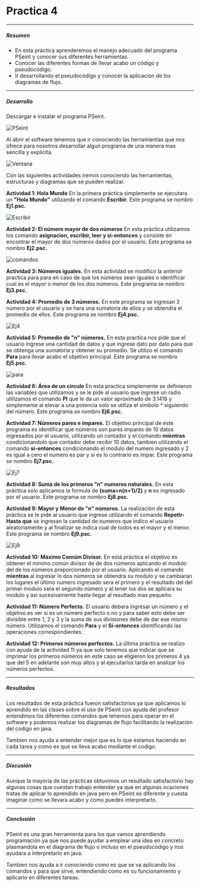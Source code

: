 # Practica 4
---
##### Resumen
- En esta práctica aprenderemos el manejo adecuado del programa PSeint y conocer sus diferentes herramientas.
- Conocer las diferentes formas de llevar acabo un código y pseudocódigo.
- Ir desarrollando el pseudocódigo y conocer la aplicacion de los diagramas de flujo.
---
##### Desarrollo
Descargar e instalar el programa PSeint.

![PSeint](https://i.imgur.com/QzDV0QC.png)

Al abrir el software tenemos que ir conociendo las herramientas que nos ofrece para nosotros desarrollar algun programa de una manera mas sencilla y explicita.

![Ventana](https://i.imgur.com/Wj4Ao5X.png)

Con las siguientes actividades iremos conociendo las herramientas, estructuras y diagramas que se pueden realizar.

**Actividad 1: Hola Mundo**
En la primera práctica simplemente se ejecutara un **"Hola Mundo"** utilizando el comando **Escribir**.
Este programa se nombro **Ej1.psc.**

![Escribir](https://i.imgur.com/uMglDBd.png)

**Actividad 2: El número mayor de dos números**
En esta práctica utilizamos los comando **asignacion, escribir, leer y si-entonces** y consiste en encontrar el mayor de dos números dados por el usuario.
Este programa se nombro **Ej2.psc.**

![comandos](https://i.imgur.com/twpcqP6.png)

**Actividad 3: Números iguales.**
En esta actividad se modifico la anterior practica para para en caso de que los números sean iguales o identificar cual es el mayor o menor de los dos números.
Este programa se nombro **Ej3.psc.**

**Actividad 4: Promedio de 3 números.**
En este programa se ingresan 3 número por el usuario y se hara una sumatoria de ellos y se obtendra el promedio de ellos.
Este programa se nombro **Ej4.psc.**

![Ej4](https://i.imgur.com/fnsd5rI.png)

**Actividad 5: Promedio de "n" números.**
En esta práctica nos pide que el usuario ingrese una cantidad de datos y que ingrese dato por dato para que se obtenga una sumatoria y obtener su promedio. 
Se utilizo el comando **Para** para llevar acabo el objetivo principal.
Este programa se nombro **Ej5.psc.**

![para](https://i.imgur.com/DXUcXO6.png)

**Actividad 6: Área de un circulo**
En esta practica simplemente se definieron las variables que utilizamos y se le pide al usuario que ingrese un radio utilizamos el comando **PI** que le da un valor aproximado de 3.1416 y simplemente al elevar a una potencia solo se utiliza el simbolo **^** siguiendo del número.
Este programa se nombro **Ej6.psc.**

**Actividad 7: Números pares e impares.**
El objetivo principal de este programa es identificar que números son pares impares de 10 datos ingresados por el usuario, utilizando un contador y el comando **mientras** condicionandolo que contador debe recibir 10 datos, tambien utilizando el comando **si-entonces** condicionando el modulo del numero ingresado y 2 es igual a cero el numero es par y si es lo contrario es impar.
Este programa se nombro **Ej7.psc.**

![Ej7](https://i.imgur.com/xSI5qvc.png)

**Actividad 8: Suma de los primeros "n" numeros naturales.**
En esta práctica solo aplicamos la formula de **(suma=n(n+1)/2)** y **n** es ingresado por el usuario.
Este programa se nombro **Ej8.psc.**

**Actividad 9: Mayor y Menor de "n" números.**
La realización de esta práctica se le pide al usuario que ingrese utilizando el comando **Repetir-Hasta que** se ingresan la cantidad de numeros que indico el usuario aleatoriamente y al finalizar se indica cual de todos es el mayor y el menor.
Este programa se nombro **Ej9.psc.**

![Ej9](https://i.imgur.com/FBoM0U9.png)

**Actividad 10: Máximo Comúm Divisor.**
En está práctica el objetivo es obtener el mínimo común divisor de de dos números aplicando el modulo del de los números proporcionado por el usuario. 
Aplicando el comando **mientras** al ingresar lo dos números se obtendra su modulo y se cambiaran los lugares el último numero ingresado sera el primero y el resultado del del primer modulo sera el segundo número y al tener los dos se aplicara su modulo y asi sucesivamente hasta llegar al resultado mas pequeño. 

**Actividad 11: Número Perfecto.**
El usuario debera ingresar un número y el objetivo es ver si es un número perfecto o no y para saber esto debe ser divisible entre 1, 2 y 3 y la suma de sus divisiones debe de dar ese mismo número. Utilizamos el comando **Para** y el **Si-entonces** identificando las operaciones correspondientes.

**Actividad 12: Primeros números perfectos.**
La última práctica se realizo con ayuda de la actividad 11 ya que solo tenemos que indicar que se imprimar los primeros números en este caso se eligieron los primeros 4 ya que del 5 en adelante son muy altos y al ejecutarlos tarda en analizar los números perfectos.

---

##### Resultados

Los resultados de esta práctica fueron satisfactorios ya que aplicamos lo aprendido en las clases sobre el uso de PSeint con ayuda del profesor entendimos los diferentes comandos que tenemos para operar en el software y podemos realizar los diagramas de flujo facilitando la realización del codigo en java.

Tambien nos ayuda a entender mejor que es lo que estamos haciendo en cada tarea y como es que se lleva acabo mediante el codigo.

---

##### Discusión

Aunque la mayoria de las prácticas obtuvimos un resultado satisfactorio hay algunas cosas que cuestan trabajo entender ya que en algunas ocaciones tratas de aplicar lo aprendido en java pero en PSeint es diferente y cuesta imaginar como se llevara acabo y como puedes interpretarlo.

---

##### Conclusión

PSeint es una gran herramienta para los que vamos aprendiendo programación ya que nos puede ayudar a emplear una idea en concreto plasmandola en el diagrama de flujo o incluso en el pseudocódigo y nos ayudara a interpretarlo en java.

Tambien nos ayuda a ir conociendo como es que se va aplicando los comandos y para que sirve, entendiendo como es su funcionamiento y aplicarlo en diferentes tareas.